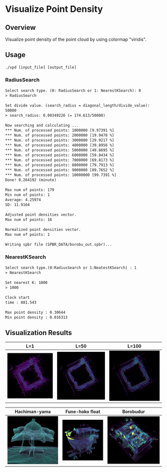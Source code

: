 # Visualize Point Density

## Overview
Visualize point density of the point cloud by using colormap "viridis".

## Usage
`./vpd [input_file] [output_file]`

### RadiusSearch
```
Select search type. (0: RadiusSearch or 1: NearestKSearch): 0
> RadiusSearch

Set divide value. (search_radius = diagonal_length/divide_value): 50000
> search_radius: 0.00349226 (= 174.613/50000)

Now searching and calculating ...
*** Num. of processed points: 1000000 [9.97391 %]
*** Num. of processed points: 2000000 [19.9478 %]
*** Num. of processed points: 3000000 [29.9217 %]
*** Num. of processed points: 4000000 [39.8956 %]
*** Num. of processed points: 5000000 [49.8695 %]
*** Num. of processed points: 6000000 [59.8434 %]
*** Num. of processed points: 7000000 [69.8173 %]
*** Num. of processed points: 8000000 [79.7913 %]
*** Num. of processed points: 9000000 [89.7652 %]
*** Num. of processed points: 10000000 [99.7391 %]
Done! 0.264192 (minute)

Max num of points: 179
Min num of points: 1
Average: 4.25974
SD: 11.9164

Adjusted point densities vector.
Max num of points: 16

Normalized point densities vector.
Max num of points: 1

Writing spbr file (SPBR_DATA/borobu_out.spbr)...
```


### NearestKSearch
```
Select search type.(0:RadiusSearch or 1:NeatestKSearch) : 1
> NearestKSearch

Set nearest K: 1000
> 1000

Clock start
time : 881.543

Max point density : 0.30644
Min point density : 0.016313
```

## Visualization Results
|L=1|L=50|L=100|
|:-:|:-:|:-:|
|<img src="figures/LiDAR/upper_L1.bmp" width="1000">|<img src="figures/LiDAR/upper_L50.bmp" width="1000">|<img src="figures/LiDAR/upper_L100.bmp" width="1000">|

|Hachiman-yama|Fune-hoko float|Borobudur|
|:-:|:-:|:-:|
|<img src="figures/ookabuto.png" width="1000">|<img src="figures/funehoko_L100.png" width="1000">|<img src="figures/nakajimake_L100.png" width="1100">|